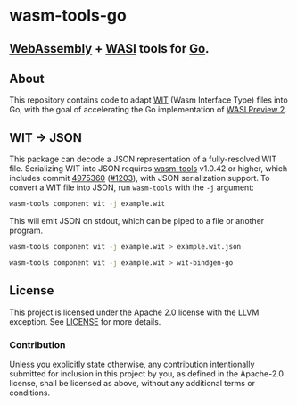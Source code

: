 # wasm-tools-go

## [WebAssembly](https://webassembly.org) + [WASI](https://wasi.dev) tools for [Go](https://go.dev).

## About

This repository contains code to adapt [WIT](https://github.com/WebAssembly/component-model/blob/main/design/mvp/WIT.md) (Wasm Interface Type) files into Go, with the goal of accelerating the Go implementation of [WASI Preview 2](https://bytecodealliance.org/articles/webassembly-the-updated-roadmap-for-developers).

## WIT → JSON

This package can decode a JSON representation of a fully-resolved WIT file. Serializing WIT into JSON requires [wasm-tools](https://crates.io/crates/wasm-tools) v1.0.42 or higher, which includes commit [4975360](https://github.com/bytecodealliance/wasm-tools/commit/49753602683a539b66d0a65ffa11acb402f148bb) ([#1203](https://github.com/bytecodealliance/wasm-tools/pull/1203)), with JSON serialization support. To convert a WIT file into JSON, run `wasm-tools` with the `-j` argument:

```sh
wasm-tools component wit -j example.wit
```

This will emit JSON on stdout, which can be piped to a file or another program.

```sh
wasm-tools component wit -j example.wit > example.wit.json
```

```sh
wasm-tools component wit -j example.wit > wit-bindgen-go
```

## License

This project is licensed under the Apache 2.0 license with the LLVM exception. See [LICENSE](LICENSE) for more details.

### Contribution

Unless you explicitly state otherwise, any contribution intentionally submitted for inclusion in this project by you, as defined in the Apache-2.0 license, shall be licensed as above, without any additional terms or conditions.
